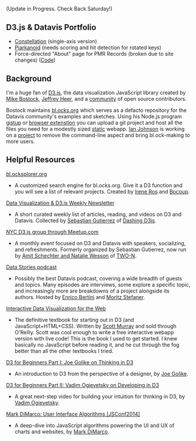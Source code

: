 ##
(Update in Progress. Check Back Saturday!)
##





## D3.js & Datavis Portfolio
* [Constellation](http://bl.ocks.org/tomswisher/raw/58e0ac7cd6da86e391a1/) (single-axis version)
* [Piarkanoid](http://bl.ocks.org/tomswisher/raw/09898dca3a6ca4ebfa33) (needs scoring and hit detection for rotated keys)
* Force-directed "About" page for PMR Records (broken due to site changes) ([Code](http://www.pmrrecords.com/wp-content/themes/bespoke/js/init.js?ver=4.3.1))

## Background
I'm a huge fan of [D3.js](http://d3js.org/), the data visualization JavaScript library created by [Mike Bostock](http://bost.ocks.org/mike/), [Jeffrey Heer](http://homes.cs.washington.edu/~jheer/), and a [community](https://github.com/mbostock/d3/graphs/contributors) of open source contributors.

Bostock maintains [bl.ocks.org](http://bl.ocks.org/) which serves as a defacto repository for the Datavis community's examples and sketches. Using his Node.js program [gistup](http://bost.ocks.org/mike/block/) or [browser extenstion](https://github.com/mbostock/bl.ocks.org/blob/master/README.md) you can upload a git project and host all the files you need for a modestly sized [static](http://stackoverflow.com/a/15719098) webapp. [Ian Johnson](https://www.kickstarter.com/profile/1058500513) is working on a [project](https://www.kickstarter.com/projects/1058500513/building-blocks-0) to remove the command-line aspect and bring bl.ock-making to more users.

## Helpful Resources
[bl.ocksplorer.org](http://bl.ocksplorer.org/)
* A customized search engine for bl.ocks.org. Give it a D3 function and you will see a list of relevant projects. Created by [Irene Ros](http://ireneros.com/) and [Bocoup](http://bocoup.com/).

[Data Visualization & D3.js Weekly Newsletter](https://www.dashingd3js.com/data-visualization-and-d3-newsletter)
* A short curated weekly list of articles, reading, and videos on D3 and Datavis. Collected by [Sebastian Gutierrez](https://www.dashingd3js.com/about) of [Dashing D3js](https://www.dashingd3js.com).

[NYC D3.js group through Meetup.com](http://www.meetup.com/NYC-D3-JS/)
* A monthly event focused on D3 and Datavis with speakers, socializing, and refreshments. Formerly organized by Sebastian Gutierrez, now run by [Amit Schechter and Natalie Wesson](http://two-n.com/team/) of [TWO-N](http://www.two-n.com/).

[Data Stories podcast](http://datastori.es/)
* Possibly the best Datavis podcast, covering a wide breadth of guests and topics. Many episodes are interviews, some explore a specific topic, and increasingly more are breakdowns of a project alongside its authors. Hosted by [Enrico Bertini](http://enrico.bertini.io/) and [Moritz Stefaner](http://moritz.stefaner.eu/).

[Interactive Data Visualization for the Web](http://chimera.labs.oreilly.com/books/1230000000345)
* The definitive textbook for starting out in D3 (and JavaScript+HTML+CSS). Written by [Scott Murray](http://alignedleft.com/) and sold through O'Reilly. Scott was cool enough to write a free interactive webapp version with live code! This is the book I used to get started. I knew basically no JavaScript before reading it, and he cut through the fog better than all the other textbooks I tried.

[D3 for Beginners Part I: Joe Golike on Thinking in D3](https://www.youtube.com/watch?v=TT11gTQAbcU)
* An introduction to D3 from the perspective of a designer, by [Joe Golike](http://golike.com/).

[D3 for Beginners Part II: Vadim Ogievetsky on Developing in D3](https://www.youtube.com/watch?v=RXhucjpsNqA)
* A great next-step video for building your intuition for thinking in D3, by [Vadim Ogievetsky](https://github.com/vogievetsky).

[Mark DiMarco: User Interface Algorithms [JSConf2014]](https://www.youtube.com/watch?v=90NsjKvz9Ns)
* A deep-dive into JavaScript algorithms powering the UI and UX of charts and websites, by [Mark DiMarco](https://github.com/markmarkoh).
